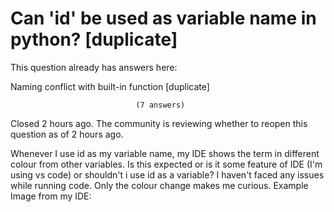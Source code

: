 
# Can 'id' be used as variable name in python? [duplicate]







This question already has answers here:
                        
                    



Naming conflict with built-in function [duplicate]

                                (7 answers)
                            

Closed 2 hours ago.
The community is reviewing whether to reopen this question as of 2 hours ago.



Whenever I use id as my variable name, my IDE shows the term in different colour from other variables. Is this expected or is it some feature of IDE (I'm using vs code) or shouldn't i use id as a variable?
I haven't faced any issues while running code. Only the colour change makes me curious.
Example Image from my IDE:


        